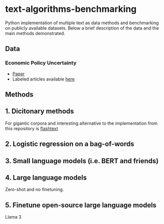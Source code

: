 # text-algorithms-benchmarking
Python implementation of multiple text as data methods and benchmarking on publicly available datasets. Below a brief description of the data and the main methods demonstrated.

## Data

### Economic Policy Uncertainty

- [Paper](https://www.policyuncertainty.com/media/EPU_BBD_Mar2016.pdf)
- Labeled articles available [here](https://www.dropbox.com/scl/fo/47gly3j56qcyd9z0oxajc/AADj_gjG6K9zwVr07uO-rKU?rlkey=be9ebhggjtknaxhrzwrpqiinc&dl=0)

## Methods

## 1. Dicitonary methods

For gigantic corpora and interesting alternative to the implementation from this repository is [flashtext](https://github.com/vi3k6i5/flashtext)

## 2. Logistic regression on a bag-of-words

## 3. Small language models (i.e. BERT and friends)

## 4. Large language models

Zero-shot and no finetuning. 

## 5. Finetune open-source large language models

Llama 3
